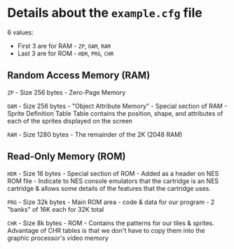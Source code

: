 # Details about the `example.cfg` file


6 values:
* First 3 are for RAM  - `ZP`, `OAM`, `RAM`
* Last 3 are for ROM - `HDR`, `PRG`, `CHR`

## Random Access Memory (RAM)

`ZP` - Size 256 bytes - Zero-Page Memory

`OAM` - Size 256 bytes - "Object Attribute Memory" - Special section of RAM - Sprite Definition Table Table contains the position, shape, and attributes of each of the sprites displayed on the screen

`RAM` - Size 1280 bytes - The remainder of the 2K (2048 RAM) 

## Read-Only Memory (ROM) 

`HDR` - Size 16 bytes - Special section of ROM - Added as a header on NES ROM file - Indicate to NES console emulators that the cartridge is an NES cartridge & allows some details of the features that the cartridge uses.

`PRG` - Size 32k bytes - Main ROM area - code & data for our program - 2 "banks" of 16K each for 32K total

`CHR` - Size 8k bytes - ROM - Contains the patterns for our tiles & sprites. Advantage of CHR tables is that we don't have to copy them into the graphic processor's video memory
